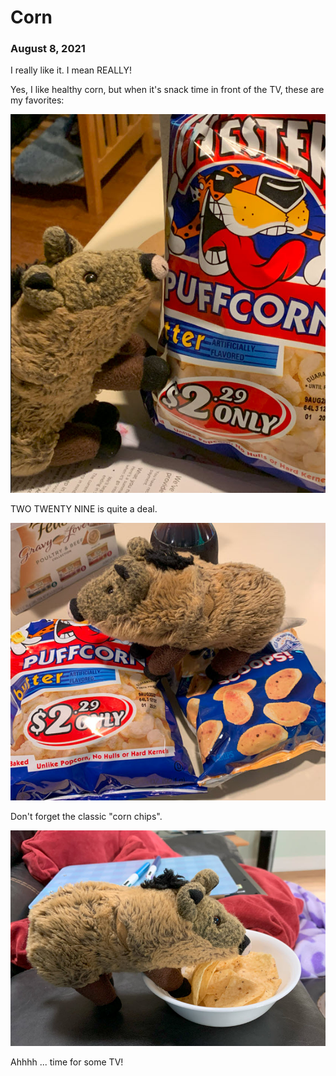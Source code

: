 # Corn
### August 8, 2021

I really like it. I mean REALLY!

Yes, I like healthy corn, but when it's snack time in front of the TV, these are my favorites:

![](/blog/pics/01-corn/01-corn1.jpg)

TWO TWENTY NINE is quite a deal.

![](/blog/pics/01-corn/01-corn3.jpg)

Don't forget the classic "corn chips".

![](/blog/pics/01-corn/01-corn2.jpg)

Ahhhh ... time for some TV!
